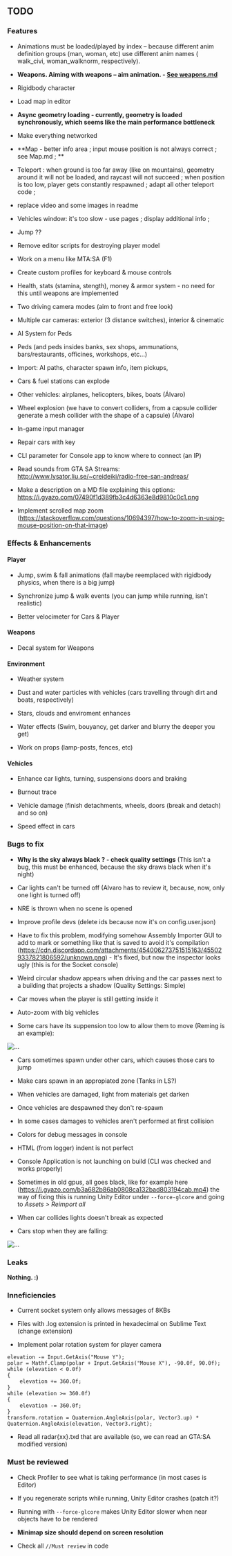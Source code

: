 ## TODO

### Features

- Animations must be loaded/played by index – because different anim definition groups (man, woman, etc) use different anim names ( walk_civi, woman_walknorm, respectively).

- **Weapons. Aiming with weapons – aim animation. - [See weapons.md](weapons.md)**

- Rigidbody character

- Load map in editor

- **Async geometry loading - currently, geometry is loaded synchronously, which seems like the main performance bottleneck**

- Make everything networked

- **Map - better info area ; input mouse position is not always correct ; see Map.md ; **

- Teleport : when ground is too far away (like on mountains), geometry around it will not be loaded, and raycast will not succeed ; when position is too low, player gets constantly respawned ; adapt all other teleport code ;

- replace video and some images in readme

- Vehicles window: it's too slow - use pages ; display additional info ;

- Jump ??

- Remove editor scripts for destroying player model

- Work on a menu like MTA:SA (F1)

- Create custom profiles for keyboard & mouse controls

- Health, stats (stamina, stength), money & armor system - no need for this until weapons are implemented

- Two driving camera modes (aim to front and free look)

- Multiple car cameras: exterior (3 distance switches), interior & cinematic

- AI System for Peds

- Peds (and peds insides banks, sex shops, ammunations, bars/restaurants, officines, workshops, etc...)

- Import: AI paths, character spawn info, item pickups, 

- Cars & fuel stations can explode

- Other vehicles: airplanes, helicopters, bikes, boats (Álvaro)

- Wheel explosion (we have to convert colliders, from a capsule collider generate a mesh collider with the shape of a capsule) (Álvaro)

- In-game input manager

- Repair cars with key

- CLI parameter for Console app to know where to connect (an IP)

- Read sounds from GTA SA Streams: http://www.lysator.liu.se/~creideiki/radio-free-san-andreas/

- Make a description on a MD file explaining this options: https://i.gyazo.com/07490f1d389fb3c4d6363e8d9810c0c1.png

- Implement scrolled map zoom (https://stackoverflow.com/questions/10694397/how-to-zoom-in-using-mouse-position-on-that-image)

### Effects & Enhancements

#### Player

* Jump, swim & fall animations (fall maybe reemplaced with rigidbody physics, when there is a big jump)

- Synchronize jump & walk events (you can jump while running, isn't realistic)

- Better velocimeter for Cars & Player

#### Weapons

* Decal system for Weapons

#### Environment

* Weather system

* Dust and water particles with vehicles (cars travelling through dirt and boats, respectively)

* Stars, clouds and enviroment enhances

* Water effects (Swim, bouyancy, get darker and blurry the deeper you get)

* Work on props (lamp-posts, fences, etc)

#### Vehicles

* Enhance car lights, turning, suspensions doors and braking

* Burnout trace

* Vehicle damage (finish detachments, wheels, doors (break and detach) and so on)

- Speed effect in cars
    
### Bugs to fix

- **Why is the sky always black ? - check quality settings** (This isn't a bug, this must be enhanced, because the sky draws black when it's night)

- Car lights can't be turned off (Alvaro has to review it, because, now, only one light is turned off)

- NRE is thrown when no scene is opened

- Improve profile devs (delete ids because now it's on config.user.json)

- Have to fix this problem, modifying somehow Assembly Importer GUI to add to mark or something like that is saved to avoid it's compilation (https://cdn.discordapp.com/attachments/454006273751515163/455029337821806592/unknown.png) - It's fixed, but now the inspector looks ugly (this is for the Socket console)

- Weird circular shadow appears when driving and the car passes next to a building that projects a shadow (Quality Settings: Simple)

- Car moves when the player is still getting inside it

- Auto-zoom with big vehicles

- Some cars have its suppension too low to allow them to move (Reming is an example):

![...](https://i.gyazo.com/1cec15e93e255c13ce63818bed46d40d.png)

- Cars sometimes spawn under other cars, which causes those cars to jump

- Make cars spawn in an appropiated zone (Tanks in LS?)

- When vehicles are damaged, light from materials get darken

- Once vehicles are despawned they don't re-spawn

- In some cases damages to vehicles aren't performed at first collision

- Colors for debug messages in console

- HTML (from logger) indent is not perfect

- Console Application is not launching on build (CLI was checked and works properly)

- Sometimes in old gpus, all goes black, like for example here (https://i.gyazo.com/b3a682b86ab0808ca132bad803194cab.mp4) the way of fixing this is running Unity Editor under `--force-glcore` and going to *Assets > Reimport all*

- When car collides lights doesn't break as expected

- Cars stop when they are falling:

![...](https://cdn.discordapp.com/attachments/454006273751515163/468968463302524928/unknown.png)

### Leaks

**Nothing. :)**

### Inneficiencies

- Current socket system only allows messages of 8KBs

- Files with .log extension is printed in hexadecimal on Sublime Text (change extension)

- Implement polar rotation system for player camera

```
elevation -= Input.GetAxis("Mouse Y");
polar = Mathf.Clamp(polar + Input.GetAxis("Mouse X"), -90.0f, 90.0f);
while (elevation < 0.0f)
{
    elevation += 360.0f;
}
while (elevation >= 360.0f)
{
    elevation -= 360.0f;
}
transform.rotation = Quaternion.AngleAxis(polar, Vector3.up) * Quaternion.AngleAxis(elevation, Vector3.right);
```

- Read all radar{xx}.txd that are available (so, we can read an GTA:SA modified version)

### Must be reviewed

- Check Profiler to see what is taking performance (in most cases is Editor)

- If you regenerate scripts while running, Unity Editor crashes (patch it?)

- Running with `--force-glcore` makes Unity Editor slower when near objects have to be rendered

- **Minimap size should depend on screen resolution**

- Check all `//Must review` in code
